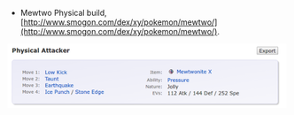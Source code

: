 * Mewtwo Physical build, [http://www.smogon.com/dex/xy/pokemon/mewtwo/](http://www.smogon.com/dex/xy/pokemon/mewtwo/).

![./20161118-1142-cet-generation-6-mewtwo-physical-build-1-1.png](./20161118-1142-cet-generation-6-mewtwo-physical-build-1-1.png)